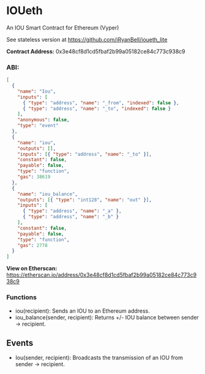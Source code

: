 # IOUeth

An IOU Smart Contract for Ethereum (Vyper)

See stateless version at https://github.com/iRyanBell/ioueth_lite

**Contract Address:**
0x3e48cf8d1cd5fbaf2b99a05182ce84c773c938c9

### ABI:

```json
[
  {
    "name": "Iou",
    "inputs": [
      { "type": "address", "name": "_from", "indexed": false },
      { "type": "address", "name": "_to", "indexed": false }
    ],
    "anonymous": false,
    "type": "event"
  },
  {
    "name": "iou",
    "outputs": [],
    "inputs": [{ "type": "address", "name": "_to" }],
    "constant": false,
    "payable": false,
    "type": "function",
    "gas": 38619
  },
  {
    "name": "iou_balance",
    "outputs": [{ "type": "int128", "name": "out" }],
    "inputs": [
      { "type": "address", "name": "_a" },
      { "type": "address", "name": "_b" }
    ],
    "constant": false,
    "payable": false,
    "type": "function",
    "gas": 2778
  }
]
```

**View on Etherscan:**
https://etherscan.io/address/0x3e48cf8d1cd5fbaf2b99a05182ce84c773c938c9

### Functions

- iou(recipient): Sends an IOU to an Ethereum address.
- iou_balance(sender, recipient): Returns +/- IOU balance between sender -> recipient.

## Events

- Iou(sender, recipient): Broadcasts the transmission of an IOU from sender -> recipient.

